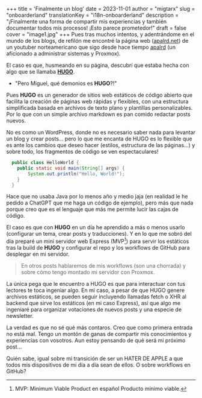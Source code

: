 +++
title = 'Finalmente un blog'
date = 2023-11-01
author = "migtarx"
slug = "onboarderland"
translationKey = "i18n-onboarderland"
description = "¡Finalmente una forma de compartir mis experiencias y también documentar todos mis procesos! ¡Esto parece prometedor!"
draft = false
cover = "image1.jpg"
+++
Pues tras muchos intentos, y adentrándome en el mundo de los blogs, de refilón me encontré la página web ([apalrd.net](https://www.apalrd.net/)) de un youtuber norteamericano que sigo desde hace tiempo [apalrd](https://www.youtube.com/@apalrdsadventures) (un aficionado a administrar sistemas y Proxmox).

El caso es que, husmeando en su página, descubrí que estaba hecha con algo que se llamaba **[HUGO](https://gohugo.io/)**.
- "Pero Miguel, qué demonios es **HUGO**?!"

Pues **HUGO** es un generador de sitios web estáticos de código abierto que facilita la creación de páginas web rápidas y flexibles, con una estructura simplificada basada en archivos de texto plano y plantillas personalizables. Por lo que con un simple archivo markdown es pan comido redactar posts nuevos.

No es como un WordPress, donde no es necesario saber nada para levantar un blog y crear posts... pero lo que me encanta de HUGO es lo flexible que es ante los cambios que deseo hacer (estilos, estructura de las páginas...) y sobre todo, los fragmentos de código se ven espectaculares!

```java
  public class HelloWorld {
    public static void main(String[] args) {
        System.out.println("Hello, World!");
    }
  }
```
Hace que no usaba Java por lo menos año y medio jaja (en realidad le he pedido a ChatGPT que me haga un código de ejemplo), pero más que nada porque creo que es el lenguaje que más me permite lucir las cajas de código.

El caso es que con **HUGO** en un día he aprendido a más o menos usarlo (configurar un tema, crear posts y traducciones). Y en lo que me sobró del día preparé un mini servidor web Express (MVP[^1]) para servir los estáticos tras la build de **HUGO** y configurar el repo y los workflows de GitHub para desplegar en mi servidor.

> En otros posts hablaremos de mis workflows (son una chorrada) y sobre cómo tengo montado mi servidor con Proxmox.

La única pega que le encuentro a HUGO es que para interactuar con tus lectores te toca ingeniar algo. En mi caso, a pesar de que HUGO genere archivos estáticos, se pueden seguir incluyendo llamadas fetch o XHR al backend que sirve los estáticos (en mi caso Express), así que algo me ingeniaré para organizar votaciones de nuevos posts y una especie de newsletter.

La verdad es que no sé qué más contaros. Creo que como primera entrada no está mal. Tengo un montón de ganas de compartir mis conocimientos y experiencias con vosotros. Aun estoy pensando de qué será mi próximo post...

Quién sabe, igual sobre mi transición de ser un HATER DE APPLE a que todos mis dispositivos de mi día a día sean de ellos. O sobre workflows en GitHub?

> [^1]: MVP: Minimum Viable Product en español Producto mínimo viable.